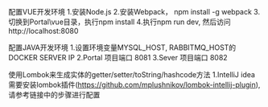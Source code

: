 配置VUE开发环境
1.安装Node.js
2.安装Webpack， npm install -g webpack
3.切换到Portal\vue目录，执行npm install
4.执行npm run dev, 然后访问http://localhost:8080

配置JAVA开发环境
1.设置环境变量MYSQL_HOST, RABBITMQ_HOST的DOCKER SERVER IP
2.Portal 项目端口 8081
3.Sever 项目端口 8082

使用Lombok来生成实体的getter/setter/toString/hashcode方法
1.IntelliJ idea需要安装lombok插件(https://github.com/mplushnikov/lombok-intellij-plugin),请参考链接中的步骤进行配置
